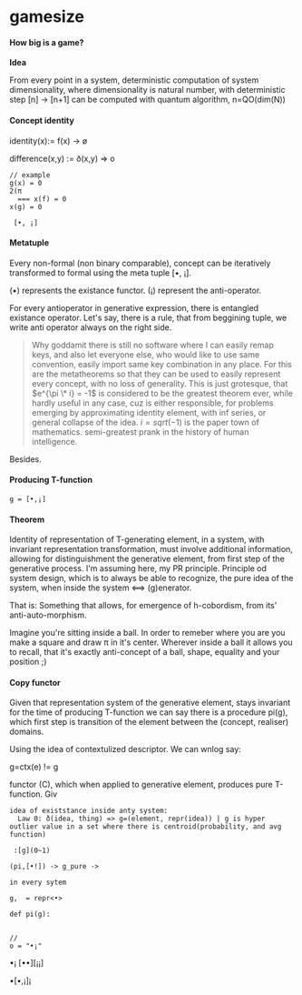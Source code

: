 # gamesize

#### How big is a game?

**Idea**

From every point in a system, deterministic computation of system dimensionality, where dimensionality is natural number, with deterministic step \[n] -> \[n+1] can be computed with quantum algorithm, n=QO(dim(N))

#### Concept identity

identity(x):= f(x) -> ø

&#x20;difference(x,y) := ð(x,y) => o

```
// example
g(x) = 0 
2(π
  === x(f) = 0
x(g) = 0

 [•, ¡]
```

#### Metatuple

Every non-formal (non binary comparable), concept can be iteratively transformed to formal using the meta tuple \[•, ¡].

(•) represents the existance functor. (¡) represent the anti-operator.

For every antioperator in generative expression, there is entangled existance operator. Let's say, there is a rule, that from beggining tuple, we write anti operator always on the right side.

> Why goddamit there is still no software where I can easily remap keys, and also let everyone else, who would like to use same convention, easily import same key combination in any place. For this are the metatheorems so that they can be used to easily represent every concept, with no loss of generality. This is just grotesque, that $e^{\pi \* i} = -1$ is considered to be the greatest theorem ever, while hardly useful in any case, cuz is either responsible, for problems emerging by approximating identity element, with inf series, or general collapse of the idea. $i = sqrt(-1)$ is the paper town of mathematics. semi-greatest prank in the history of human intelligence.

Besides.

#### Producing T-function

```
g = [•,¡]
```

#### Theorem

Identity of representation of T-generating element, in a system, with invariant representation transformation, must involve additional information, allowing for distinguishment the generative element, from first step of the generative process. I'm assuming here, my PR principle. Principle od system design, which is to always be able to recognize, the pure idea of the system, when inside the system <==> (g)enerator.

That is: Something that allows, for emergence of h-cobordism, from its' anti-auto-morphism.

Imagine you're sitting inside a ball. In order to remeber where you are you make a square and draw π in it's center. Wherever inside a ball it allows you to recall, that it's exactly anti-concept of a ball, shape, equality and your position ;)

#### Copy functor

Given that representation system of the generative element, stays invariant for the time of producing T-function we can say there is a procedure pi(g), which first step is transition of the element between the (concept, realiser) domains.

Using the idea of contextulized descriptor. We can wnlog say:

g=ctx(e) != g

functor (C), which when applied to generative element, produces pure T-function. Giv

```
idea of existstance inside anty system:
  Law 0: ð(idea, thing) => g=(element, repr(idea)) | g is hyper outlier value in a set where there is centroid(probability, and avg function)

 :[g](0~1)

(pi,[•!]) -> g_pure -> 

in every sytem 

g,  = repr<•>

def pi(g):


//
o = "•¡"
```

•¡ \[••]\[¡¡]

•\[•,¡]¡
